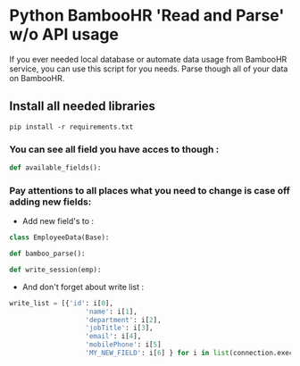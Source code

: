 # Python BambooHR 'Read and Parse' w/o API usage

If you ever needed local database or automate data usage from BambooHR service, you can use this script for you needs.
Parse though all of your data on BambooHR.


## Install all needed libraries

```shell
pip install -r requirements.txt
``` 
### You can see all field you have acces to though :

```python
def available_fields():
```

### Pay attentions to all places what you need to change is case off adding new fields:


- Add new field's to :

```python
class EmployeeData(Base):
```

```python
def bamboo_parse():
```

```python
def write_session(emp):
```

- And don't forget about write list :

```python
write_list = [{'id': i[0],
                   'name': i[1],
                   'department': i[2],
                   'jobTitle': i[3],
                   'email': i[4],
                   'mobilePhone': i[5]
                   'MY_NEW_FIELD': i[6] } for i in list(connection.execute('select * from employee_data'))]
```
